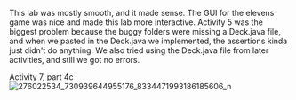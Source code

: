 This lab was mostly smooth, and it made sense. The GUI for the elevens game was nice and made this lab more interactive. Activity 5 was the biggest problem because the buggy folders were missing a Deck.java file, and when we pasted in the Deck.java we implemented, the assertions kinda just didn't do anything. We also tried using the Deck.java file from later activities, and still we got no errors.


Activity 7, part 4c
![276022534_730939644955176_8334471993186185606_n](https://user-images.githubusercontent.com/58864927/159175086-c9549530-88e8-4cb5-8763-bf5698be80c4.jpg)
